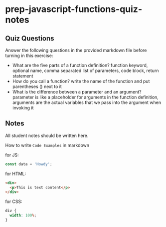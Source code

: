 # prep-javascript-functions-quiz-notes

## Quiz Questions

Answer the following questions in the provided markdown file before turning in this exercise:

- What are the five parts of a function definition?
  function keyword, optional name, comma separated list of parameters, code block, return statement
- How do you call a function?
  write the name of the function and put parentheses () next to it
- What is the difference between a parameter and an argument?
  parameter is like a placeholder for arguments in the function definition, arguments are the actual variables that we pass into the argument when invoking it

## Notes

All student notes should be written here.

How to write `Code Examples` in markdown

for JS:

```javascript
const data = 'Howdy';
```

for HTML:

```html
<div>
  <p>This is text content</p>
</div>
```

for CSS:

```css
div {
  width: 100%;
}
```
